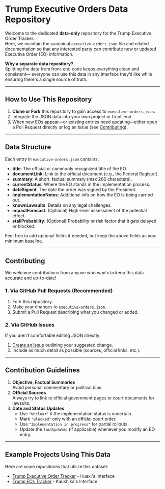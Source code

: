 # Trump Executive Orders Data Repository

Welcome to the dedicated **data-only** repository for the Trump Executive Order Tracker.  
Here, we maintain the canonical `executive-orders.json` file and related documentation so that any interested party can contribute new or updated Executive Order (EO) information.

**Why a separate data repository?**  
Splitting the data from front-end code keeps everything clean and consistent— everyone can use this data in any interface they’d like while ensuring there's a single source of truth.

---

## How to Use This Repository

1. **Clone or Fork** this repository to gain access to `executive-orders.json`.
2. Integrate the JSON data into your own project or front-end.
3. When new EOs appear—or existing entries need updating—either open a Pull Request directly or log an Issue (see [Contributing](#contributing)).

---

## Data Structure

Each entry in `executive-orders.json` contains:

- **title**: The official or commonly recognized title of the EO.
- **documentLink**: Link to the official document (e.g., the Federal Register).
- **summary**: A short, factual summary (max 200 characters).
- **currentStatus**: Where the EO stands in the implementation process.
- **dateSigned**: The date the order was signed by the President.
- **implementationNotes**: Additional info on how the EO is being carried out.
- **knownLawsuits**: Details on any legal challenges.
- **impactForecast**: (Optional) High-level assessment of the potential effect.
- **stallProbability**: (Optional) Probability or risk factor that it gets delayed or blocked.

Feel free to add optional fields if needed, but keep the above fields as your minimum baseline.

---

## Contributing

We welcome contributions from anyone who wants to keep this data accurate and up-to-date!

### 1. Via GitHub Pull Requests (Recommended)

1. Fork this repository.
2. Make your changes to [`executive-orders.json`](./executive-orders.json).
3. Submit a Pull Request describing what you changed or added.

### 2. Via GitHub Issues

If you aren’t comfortable editing JSON directly:

1. [Create an Issue](../../issues/new) outlining your suggested change.
2. Include as much detail as possible (sources, official links, etc.).

---

## Contribution Guidelines

1. **Objective, Factual Summaries**  
   Avoid personal commentary or political bias.
2. **Official Sources**  
   Always try to link to official government pages or court documents for lawsuits.
3. **Date and Status Updates**
   - Use `"Unclear"` if the implementation status is uncertain.
   - Mark `"Blocked"` only with an official court order.
   - Use `"Implementation in progress"` for partial rollouts.
   - Update the `lastUpdated` (if applicable) whenever you modify an EO entry.

---

## Example Projects Using This Data

Here are some repositories that utilize this dataset:

- [Trump Executive Order Tracker](https://github.com/HueXiPrime/Trump-Executive-Order-Tracker) - Huexi's Interface
- [Trump EOs Tracker](https://github.com/kaushika05/trump-eos-tracker) - Kaushika's Interface
